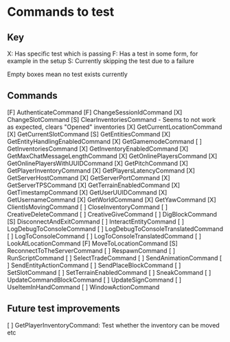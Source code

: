 # Commands to test

## Key

  X: Has specific test which is passing
  F: Has a test in some form, for example in the setup
  S: Currently skipping the test due to a failure

  Empty boxes mean no test exists currently

## Commands

 [F] AuthenticateCommand
 [F] ChangeSessionIdCommand
 [X] ChangeSlotCommand
 [S] ClearInventoriesCommand - Seems to not work as expected, clears "Opened" inventories
 [X] GetCurrentLocationCommand
 [X] GetCurrentSlotCommand
 [S] GetEntitiesCommand
 [X] GetEntityHandlingEnabledCommand
 [X] GetGamemodeCommand
 [ ] GetInventoriesCommand
 [X] GetInventoryEnabledCommand
 [X] GetMaxChatMessageLengthCommand
 [X] GetOnlinePlayersCommand
 [X] GetOnlinePlayersWithUUIDCommand
 [X] GetPitchCommand
 [X] GetPlayerInventoryCommand
 [X] GetPlayersLatencyCommand
 [X] GetServerHostCommand
 [X] GetServerPortCommand
 [X] GetServerTPSCommand
 [X] GetTerrainEnabledCommand
 [X] GetTimestampCommand
 [X] GetUserUUIDCommand
 [X] GetUsernameCommand
 [X] GetWorldCommand
 [X] GetYawCommand
 [X] ClientIsMovingCommand
 [ ] CloseInventoryCommand
 [ ] CreativeDeleteCommand
 [ ] CreativeGiveCommand
 [ ] DigBlockCommand
 [S] DisconnectAndExitCommand
 [ ] InteractEntityCommand
 [ ] LogDebugToConsoleCommand
 [ ] LogDebugToConsoleTranslatedCommand
 [ ] LogToConsoleCommand
 [ ] LogToConsoleTranslatedCommand
 [ ] LookAtLocationCommand
 [F] MoveToLocationCommand
 [S] ReconnectToTheServerCommand
 [ ] RespawnCommand
 [ ] RunScriptCommand
 [ ] SelectTradeCommand
 [ ] SendAnimationCommand
 [ ] SendEntityActionCommand
 [ ] SendPlaceBlockCommand
 [ ] SetSlotCommand
 [ ] SetTerrainEnabledCommand
 [ ] SneakCommand
 [ ] UpdateCommandBlockCommand
 [ ] UpdateSignCommand
 [ ] UseItemInHandCommand
 [ ] WindowActionCommand

## Future test improvements

 [ ] GetPlayerInventoryCommand: Test whether the inventory can be moved etc

